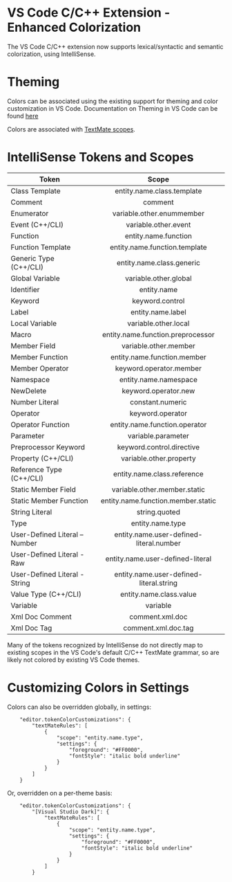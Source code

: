 
# VS Code C/C++ Extension - Enhanced Colorization

The VS Code C/C++ extension now supports lexical/syntactic and semantic colorization, using IntelliSense.

# Theming

Colors can be associated using the existing support for theming and color customization in VS Code.  Documentation on Theming in VS Code can be found [here](https://code.visualstudio.com/docs/getstarted/themes)

Colors are associated with [TextMate scopes](https://macromates.com/manual/en/language_grammars#naming_conventions).


# IntelliSense Tokens and Scopes


| Token         | Scope         |
| ------------- |:-------------:|
| Class Template | entity.name.class.template |
| Comment | comment |
| Enumerator | variable.other.enummember |
| Event  (C++/CLI) | variable.other.event |
| Function | entity.name.function |
| Function Template | entity.name.function.template |
| Generic Type (C++/CLI) | entity.name.class.generic |
| Global Variable | variable.other.global |
| Identifier | <span>entity.name</span> |
| Keyword | keyword.control |
| Label | entity.name.label |
| Local Variable | variable.other.local |
| Macro | entity.name.function.preprocessor |
| Member Field  | variable.other.member |
| Member Function | entity.name.function.member |
| Member Operator | keyword.operator.member |
| Namespace | entity.name.namespace |
| NewDelete | keyword.operator.new |
| Number Literal | constant.numeric |
| Operator | keyword.operator |
| Operator Function | entity.name.function.operator |
| Parameter | variable.parameter |
| Preprocessor Keyword | keyword.control.directive |
| Property (C++/CLI) | variable.other.property |
| Reference Type (C++/CLI) | entity.name.class.reference |
| Static Member Field | variable.other.member.static |
| Static Member Function | entity.name.function.member.static |
| String Literal | string.quoted |
| Type | entity.name.type |
| User-Defined Literal – Number | entity.name.user-defined-literal.number |
| User-Defined Literal - Raw | entity.name.user-defined-literal |
| User-Defined Literal - String | entity.name.user-defined-literal.string |
| Value Type (C++/CLI) | entity.name.class.value |
| Variable | variable |
| Xml Doc Comment | comment.xml.doc |
| Xml Doc Tag | comment.xml.doc.tag |

Many of the tokens recognized by IntelliSense do not directly map to existing scopes in the VS Code's default C/C++ TextMate grammar, so are likely not colored by existing VS Code themes.

# Customizing Colors in Settings

Colors can also be overridden globally, in settings:
```
    "editor.tokenColorCustomizations": {
        "textMateRules": [
            {
                "scope": "entity.name.type",
                "settings": {
                    "foreground": "#FF0000",
                    "fontStyle": "italic bold underline"
                }
            }
        ]
    }
```
Or, overridden on a per-theme basis:
```
    "editor.tokenColorCustomizations": {
        "[Visual Studio Dark]": {
            "textMateRules": [
                {
                    "scope": "entity.name.type",
                    "settings": {
                        "foreground": "#FF0000",
                        "fontStyle": "italic bold underline"
                    }
                }
            ]    
        }
```
